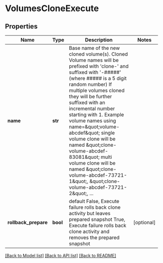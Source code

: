 # VolumesCloneExecute

## Properties
Name | Type | Description | Notes
------------ | ------------- | ------------- | -------------
**name** | **str** | Base name of the new cloned volume(s). Cloned Volume names will be prefixed with &#39;clone-&#39;     and suffixed with &#39;-#####&#39; (where ##### is a 5 digit random number) If multiple volumes cloned they will be further suffixed with an incremental number starting with 1.   Example volume names using name&#x3D;\&quot;volume-abcdef\&quot;     single volume clone will be named \&quot;clone-volume-abcdef-83081\&quot;     multi volume clone will be named \&quot;clone-volume-abcdef-73721-1\&quot;, \&quot;clone-volume-abcdef-73721-2\&quot;, ...  | 
**rollback_prepare** | **bool** | default False, Execute failure rolls back clone activity but leaves prepared snapshot True, Execute failure rolls back clone activity and removes the prepared snapshot  | [optional] 

[[Back to Model list]](../README.md#documentation-for-models) [[Back to API list]](../README.md#documentation-for-api-endpoints) [[Back to README]](../README.md)


